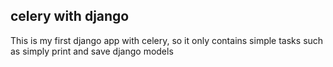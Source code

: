 ## celery with django
This is my first django app with celery, so it only contains simple tasks such as  simply print and save django models